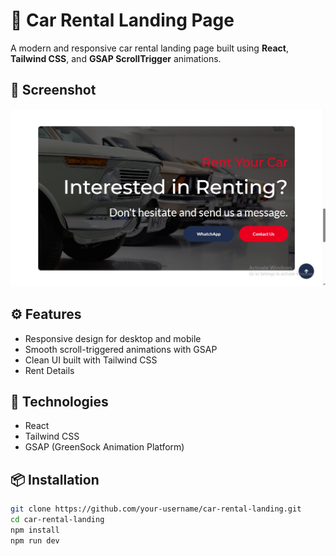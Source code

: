 # 🚗 Car Rental Landing Page

A modern and responsive car rental landing page built using **React**, **Tailwind CSS**, and **GSAP ScrollTrigger** animations.

## 📸 Screenshot

![Banner](./banner.jpg)

## ⚙️ Features

- Responsive design for desktop and mobile
- Smooth scroll-triggered animations with GSAP
- Clean UI built with Tailwind CSS
- Rent Details

## 🚀 Technologies

- React
- Tailwind CSS
- GSAP (GreenSock Animation Platform)

## 📦 Installation

```bash
git clone https://github.com/your-username/car-rental-landing.git
cd car-rental-landing
npm install
npm run dev
```
